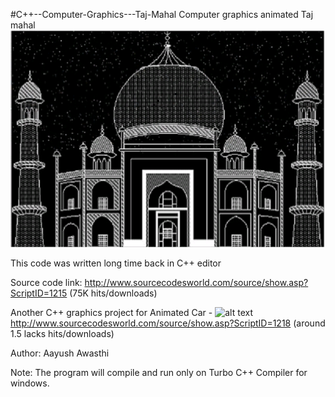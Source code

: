 #C++--Computer-Graphics---Taj-Mahal
Computer graphics animated Taj mahal 
![alt text](https://github.com/aayush207/C-Windows---Computer-Graphics---Taj-Mahal---Ta/blob/master/Taj%20output.png)

This code was written long time back in C++ editor 

Source code link: http://www.sourcecodesworld.com/source/show.asp?ScriptID=1215 (75K hits/downloads)

Another C++ graphics project for Animated Car - 
![alt text](https://github.com/aayush207/CPP---Computer-Graphics---Taj-Mahal/blob/master/Animated%20car.jpg)
http://www.sourcecodesworld.com/source/show.asp?ScriptID=1218 (around 1.5 lacks hits/downloads)

Author: Aayush Awasthi

Note: The program will compile and run only on Turbo C++ Compiler for windows.
